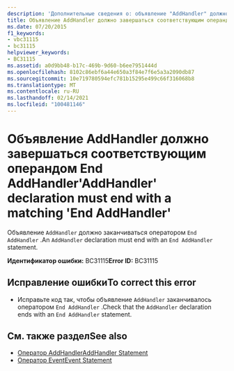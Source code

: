 ```yaml
---
description: 'Дополнительные сведения о: объявление "AddHandler" должно заканчиваться соответствующим оператором "End AddHandler"'
title: Объявление AddHandler должно завершаться соответствующим операндом End AddHandler
ms.date: 07/20/2015
f1_keywords:
- vbc31115
- bc31115
helpviewer_keywords:
- BC31115
ms.assetid: a0d9bb48-b17c-469b-9d60-b6ee7951444d
ms.openlocfilehash: 8102c86ebf6a44e650a3f84e7f6e5a3a2090db87
ms.sourcegitcommit: 10e719780594efc781b15295e499c66f316068b8
ms.translationtype: MT
ms.contentlocale: ru-RU
ms.lasthandoff: 02/14/2021
ms.locfileid: "100481146"
---
```

# <a name="addhandler-declaration-must-end-with-a-matching-end-addhandler"></a><span data-ttu-id="68ca2-103">Объявление AddHandler должно завершаться соответствующим операндом End AddHandler</span><span class="sxs-lookup"><span data-stu-id="68ca2-103">'AddHandler' declaration must end with a matching 'End AddHandler'</span></span>

<span data-ttu-id="68ca2-104">Объявление `AddHandler` должно заканчиваться оператором `End AddHandler` .</span><span class="sxs-lookup"><span data-stu-id="68ca2-104">An `AddHandler` declaration must end with an `End AddHandler` statement.</span></span>  
  
 <span data-ttu-id="68ca2-105">**Идентификатор ошибки:** BC31115</span><span class="sxs-lookup"><span data-stu-id="68ca2-105">**Error ID:** BC31115</span></span>  
  
## <a name="to-correct-this-error"></a><span data-ttu-id="68ca2-106">Исправление ошибки</span><span class="sxs-lookup"><span data-stu-id="68ca2-106">To correct this error</span></span>  
  
- <span data-ttu-id="68ca2-107">Исправьте код так, чтобы объявление `AddHandler` заканчивалось оператором `End AddHandler` .</span><span class="sxs-lookup"><span data-stu-id="68ca2-107">Check that the `AddHandler` declaration ends with an `End AddHandler` statement.</span></span>  
  
## <a name="see-also"></a><span data-ttu-id="68ca2-108">См. также раздел</span><span class="sxs-lookup"><span data-stu-id="68ca2-108">See also</span></span>

- [<span data-ttu-id="68ca2-109">Оператор AddHandler</span><span class="sxs-lookup"><span data-stu-id="68ca2-109">AddHandler Statement</span></span>](../language-reference/statements/addhandler-statement.md)
- [<span data-ttu-id="68ca2-110">Оператор Event</span><span class="sxs-lookup"><span data-stu-id="68ca2-110">Event Statement</span></span>](../language-reference/statements/event-statement.md)
